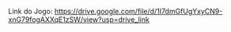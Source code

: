 Link do Jogo: https://drive.google.com/file/d/1I7dmGfUgYxyCN9-xnG79fogAXXqE1zSW/view?usp=drive_link

